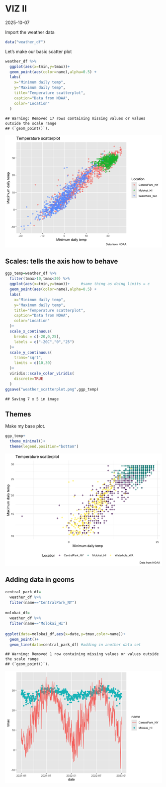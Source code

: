 VIZ II
================
2025-10-07

Import the weather data

``` r
data("weather_df")
```

Let’s make our basic scatter plot

``` r
weather_df %>% 
  ggplot(aes(x=tmin,y=tmax))+
  geom_point(aes(color=name),alpha=0.5) +
  labs(
    x="Minimum daily temp",
    y="Maximum daily temp",
    title="Temperature scatterplot",
    caption="Data from NOAA",
    color="Location"
  )
```

    ## Warning: Removed 17 rows containing missing values or values outside the scale range
    ## (`geom_point()`).

![](VIZII_files/figure-gfm/unnamed-chunk-2-1.png)<!-- -->

## Scales: tells the axis how to behave

``` r
ggp_temp=weather_df %>% 
  filter(tmax>10,tmax<30) %>% 
  ggplot(aes(x=tmin,y=tmax))+     #same thing as doing limits = c
  geom_point(aes(color=name),alpha=0.5) +
  labs(
    x="Minimum daily temp",
    y="Maximum daily temp",
    title="Temperature scatterplot",
    caption="Data from NOAA",
    color="Location"
  )+
  scale_x_continuous(
    breaks = c(-20,0,25),
    labels = c("-20C","0","25")
  )+
  scale_y_continuous(
    trans="sqrt",
    limits = c(10,30)
  )+
  viridis::scale_color_viridis(
    discrete=TRUE
  )
ggsave("weather_scatterplot.png",ggp_temp)
```

    ## Saving 7 x 5 in image

## Themes

Make my base plot.

``` r
ggp_temp+
  theme_minimal()+
  theme(legend.position="bottom")
```

![](VIZII_files/figure-gfm/unnamed-chunk-4-1.png)<!-- -->

## Adding data in geoms

``` r
central_park_df=
  weather_df %>% 
  filter(name=="CentralPark_NY")

molokai_df=
  weather_df %>% 
  filter(name=="Molokai_HI")

ggplot(data=molokai_df,aes(x=date,y=tmax,color=name))+
  geom_point()+
  geom_line(data=central_park_df) #adding in another data set 
```

    ## Warning: Removed 1 row containing missing values or values outside the scale range
    ## (`geom_point()`).

![](VIZII_files/figure-gfm/unnamed-chunk-5-1.png)<!-- -->
